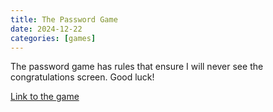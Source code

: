 ```yaml
---
title: The Password Game
date: 2024-12-22
categories: [games]
---
```


The password game has rules that ensure I will never see the congratulations screen. Good luck!

[Link to the game](neal.fun/password-game)
